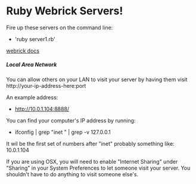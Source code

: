 # Ruby Webrick Servers!

Fire up these servers on the command line:

* 'ruby server1.rb'

[webrick docs](http://ruby-doc.org/stdlib-1.9.3/libdoc/webrick/rdoc/WEBrick.html)

##### Local Area Network

You can allow others on your LAN to visit your server
by having them visit http://your-ip-address-here:port

An example address:

* http://10.0.1.104:8888/

You can find your computer's
IP address by running:

* ifconfig | grep "inet " | grep -v 127.0.0.1

It wil be the first set of numbers after "inet"
probably something like: 10.0.1.104

If you are using OSX, you will need to enable
"Internet Sharing" under "Sharing" in your
System Preferences to let someone visit your server.
You shouldn't have to do anything to visit someone else's.